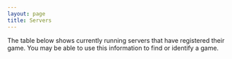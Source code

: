 ```yaml
---
layout: page
title: Servers
---
```


The table below shows currently running servers that have registered their game. You may be able to use this information to find or identify a game.

<div id='servers'>
</div>

<script type='text/javascript'>
var xmlhttp;

function loadXMLDoc()
{
  if (xmlhttp == null) { xmlhttp = new XMLHttpRequest(); }

  xmlhttp.onreadystatechange = function() {
    if (xmlhttp.readyState == 4 && xmlhttp.status == 200) {
      document.getElementById("servers").innerHTML = xmlhttp.responseText;
    }
  }

  xmlhttp.open("GET" ,"https://api.megamek.org/servers.js", true);
  xmlhttp.send();
}

setInterval(function() { loadXMLDoc(); }, 1000);
</script>
